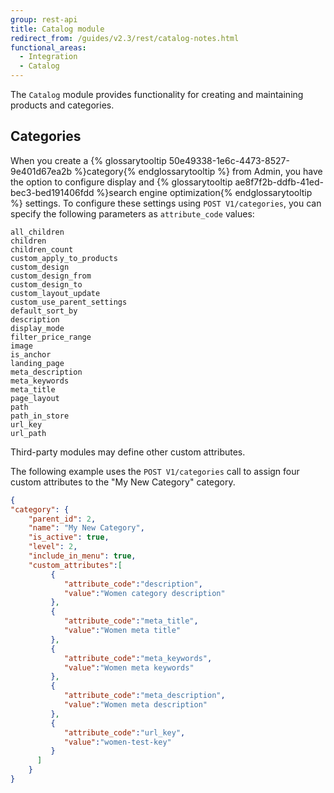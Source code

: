 ```yaml
---
group: rest-api
title: Catalog module
redirect_from: /guides/v2.3/rest/catalog-notes.html
functional_areas:
  - Integration
  - Catalog
---
```


The `Catalog` module provides functionality for creating and maintaining products and categories.

## Categories

When you create a {% glossarytooltip 50e49338-1e6c-4473-8527-9e401d67ea2b %}category{% endglossarytooltip %} from Admin, you have the option to configure display and {% glossarytooltip ae8f7f2b-ddfb-41ed-bec3-bed191406fdd %}search engine optimization{% endglossarytooltip %} settings. To configure these settings using `POST V1/categories`, you can specify the following parameters as `attribute_code` values:

```
all_children
children
children_count
custom_apply_to_products
custom_design
custom_design_from
custom_design_to
custom_layout_update
custom_use_parent_settings
default_sort_by
description
display_mode
filter_price_range
image
is_anchor
landing_page
meta_description
meta_keywords
meta_title
page_layout
path
path_in_store
url_key
url_path
```

Third-party modules may define other custom attributes.

The following example uses the `POST V1/categories` call to assign four custom attributes to the "My New Category" category.

```json
{
"category": {
    "parent_id": 2,
    "name": "My New Category",
    "is_active": true,
    "level": 2,
    "include_in_menu": true,
    "custom_attributes":[
         {
            "attribute_code":"description",
            "value":"Women category description"
         },
         {
            "attribute_code":"meta_title",
            "value":"Women meta title"
         },
         {
            "attribute_code":"meta_keywords",
            "value":"Women meta keywords"
         },
         {
            "attribute_code":"meta_description",
            "value":"Women meta description"
         },
         {
            "attribute_code":"url_key",
            "value":"women-test-key"
         }
      ]
    }
}
```
